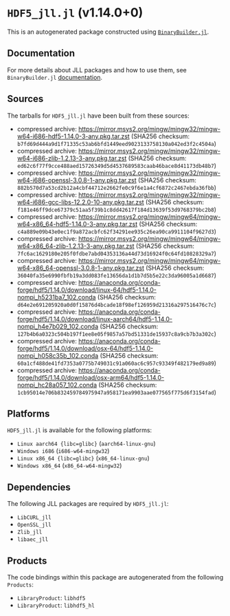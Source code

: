 # `HDF5_jll.jl` (v1.14.0+0)

This is an autogenerated package constructed using [`BinaryBuilder.jl`](https://github.com/JuliaPackaging/BinaryBuilder.jl).

## Documentation

For more details about JLL packages and how to use them, see `BinaryBuilder.jl` [documentation](https://docs.binarybuilder.org/stable/jll/).

## Sources

The tarballs for `HDF5_jll.jl` have been built from these sources:

* compressed archive: https://mirror.msys2.org/mingw/mingw32/mingw-w64-i686-hdf5-1.14.0-3-any.pkg.tar.zst (SHA256 checksum: `b7fd69d444a9d1f71335c53ab6bfd1449eed9023133758130a042ed3f2c4504a`)
* compressed archive: https://mirror.msys2.org/mingw/mingw32/mingw-w64-i686-zlib-1.2.13-3-any.pkg.tar.zst (SHA256 checksum: `ed62c6f77f9cce488aed15726349d5d4537689583caab46bace8d41173db48b7`)
* compressed archive: https://mirror.msys2.org/mingw/mingw32/mingw-w64-i686-openssl-3.0.8-1-any.pkg.tar.zst (SHA256 checksum: `882b570d7a53cd2b12a4cbf44712e2662fe0c9f6e1a4cf6872c2467ebda36fbb`)
* compressed archive: https://mirror.msys2.org/mingw/mingw32/mingw-w64-i686-gcc-libs-12.2.0-10-any.pkg.tar.zst (SHA256 checksum: `f181e46ff9dce67379c51aa5f39b1c8dd42617f184d13639f53d9768379bc2b8`)
* compressed archive: https://mirror.msys2.org/mingw/mingw64/mingw-w64-x86_64-hdf5-1.14.0-3-any.pkg.tar.zst (SHA256 checksum: `c4a889e09b43e0ec1f9a872acbfc62f34291ee935c26ea90ca9911104f9627d3`)
* compressed archive: https://mirror.msys2.org/mingw/mingw64/mingw-w64-x86_64-zlib-1.2.13-3-any.pkg.tar.zst (SHA256 checksum: `7fc6ac1629180e205f0fdbe7abd04353136a44d73d16924f0c64fd10828329a7`)
* compressed archive: https://mirror.msys2.org/mingw/mingw64/mingw-w64-x86_64-openssl-3.0.8-1-any.pkg.tar.zst (SHA256 checksum: `36040fa35e6990fbfb19a3dd083fe13656da1d1b7d5b5e22c3da96005a1d6687`)
* compressed archive: https://anaconda.org/conda-forge/hdf5/1.14.0/download/linux-64/hdf5-1.14.0-nompi_h5231ba7_102.conda (SHA256 checksum: `d64e2e691205920a0d0f15876d4bcade18f98ef126959d21316a297516476c7c`)
* compressed archive: https://anaconda.org/conda-forge/hdf5/1.14.0/download/linux-aarch64/hdf5-1.14.0-nompi_h4e7b029_102.conda (SHA256 checksum: `127b4b6a0323c504b197f1ee8e05f9857a57bd51331de15937c8a9cb7b3a302c`)
* compressed archive: https://anaconda.org/conda-forge/hdf5/1.14.0/download/osx-64/hdf5-1.14.0-nompi_h058c35b_102.conda (SHA256 checksum: `60a1cf488de41fd7353a0775b749031c91a060ac6c957c93349f482179ed9a89`)
* compressed archive: https://anaconda.org/conda-forge/hdf5/1.14.0/download/osx-arm64/hdf5-1.14.0-nompi_hc28a057_102.conda (SHA256 checksum: `1cb95014e706b832459784975947a958171ea9903aae077565f775d6f3154fad`)

## Platforms

`HDF5_jll.jl` is available for the following platforms:

* `Linux aarch64 {libc=glibc}` (`aarch64-linux-gnu`)
* `Windows i686` (`i686-w64-mingw32`)
* `Linux x86_64 {libc=glibc}` (`x86_64-linux-gnu`)
* `Windows x86_64` (`x86_64-w64-mingw32`)

## Dependencies

The following JLL packages are required by `HDF5_jll.jl`:

* `LibCURL_jll`
* `OpenSSL_jll`
* `Zlib_jll`
* `libaec_jll`

## Products

The code bindings within this package are autogenerated from the following `Products`:

* `LibraryProduct`: `libhdf5`
* `LibraryProduct`: `libhdf5_hl`
